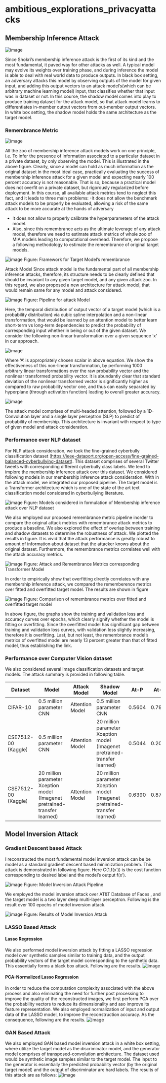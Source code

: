 # ambitious_explorations_privacyattacks

## Membership Inference Attack
 
 ![image](https://user-images.githubusercontent.com/47445756/233847698-ad868570-f022-467a-8a16-73fe7cfc61cb.png)


Since Shokri’s membership inference attack is the first of its kind and the most fundamental, it paved way for other attacks as well. A typical model may evolve its weights over training phase, and during inference the model is able to deal with real world data to produce outputs. 
In black box setting, an adversary attacks this model by observing outputs of the model for given input, and adding this output vectors to an attack model’s(which can be arbitrary machine learning model) input, that classifies whether that input was in dataset or not.
In this course, the shadow model comes into play to produce training dataset for the attack model, so that attack model learns to differentiates in-member output vectors from out-member output vectors.
In white box setting, the shadow model holds the same architecture as the target model.

### Remembrance Metric

![image](https://user-images.githubusercontent.com/47445756/233847720-b2982af8-9598-428d-b1b6-456d209234a6.png)

 
All the zoo of membership inference attack models work on one principle, i.e. To infer the presence of information associated to a particular dataset in a private dataset, by only observing the model. This is illustrated in the above figure. Clearly, since a model can hold as much information as the original dataset in the most ideal case, practically evaluating the success of membership inference attack for a given model and expecting nearly 100 percent accuracy is not reasonable. That is so, because a practical model does not overfit on a private dataset, but rigorously regularized before deployment.
In this course, all available attack metrics tend to neglect this fact, and it leads to three main problems:
-It does not allow the benchmark attack models to be properly be evaluated, allowing a risk of the same attack to be more accurate at the hands of adversary
- It does not allow to properly calibrate the hyperparameters of the attack model.
- Also, since this remembrance acts as the ultimate leverage of any attack model, therefore we need to estimate attack metrics of whole zoo of MIA models leading to computational overhead.
Therefore, we propose a following methodology to estimate the remembrance of original target models.

![image](https://user-images.githubusercontent.com/47445756/233847728-d70e716d-13d6-42a0-9636-44a8940a97ea.png)
Figure: Framework for Target Model’s remembrance

Attack Model
Since attack model is the fundamental part of all membership inference attacks, therefore, its structure needs to be clearly defined that should be invariant to any given target model, and any given attack zoo. In this regard, we also proposed a new architecture for attack model, that would remain same for any model and attack considered.

![image](https://user-images.githubusercontent.com/47445756/233847736-63141ba6-281b-4244-8b17-a490c160f9dc.png)
Figure: Pipeline for attack Model

Here, the temporal distribution of output vector of a target model (which is a probability distribution) via cubic spline interpolation and a non-linear transformation, that would be learned by an attention model to better learn short-term vs long-term dependencies to predict the probability of corresponding input whether in being or out of the given dataset. We consider the following non-linear transformation over a given sequence ‘x’ in our approach.
 
![image](https://user-images.githubusercontent.com/47445756/233847750-e736c54f-2b3c-4f31-b420-a6d72828798c.png)

Where ‘A’ is appropriately chosen scalar in above equation. We show the effectiveness of this non-linear transformation, by performing 1000 arbitrary linear transformations over the raw probability vector and the nonlinear transformed probability vector. It is abundantly clear that standard deviation of the nonlinear transformed vector is significantly higher as compared to raw probability vector one, and thus can easily separated by hyperplane (through activation function) leading to overall greater accuracy.

 ![image](https://user-images.githubusercontent.com/47445756/233847754-b091acbf-e97e-45c5-83bf-d17605c697a7.png)

The attack model comprises of multi-headed attention, followed by a 1D-Convolution layer and a single layer perceptron (SLP) to predict of probability of membership. This architecture is invariant with respect to type of given model and attack consideration.



### Performance over NLP dataset
For NLP attack consideration, we took the fine-grained cyberbully classification dataset (https://ieee-dataport.org/open-access/fine-grained-balanced-cyberbullying-dataset). This dataset comprises of several Twitter tweets with corresponding different cyberbully class labels. We tend to implore the membership inference attack over this dataset. We considered following models in our membership inference attack consideration. With in the attack model, we integrated our proposed pipeline. The target model is a Transformer architecture which is one of the state of the art text classification model considered in cyberbullying literature.
 
 ![image](https://user-images.githubusercontent.com/47445756/233847769-0c862428-feef-4862-9926-3effbd867035.png)
Figure: Models considered in formulation of Membership inference attack over NLP dataset

We also employed our proposed remembrance metric pipeline inorder to compare the original attack metrics with remembrance attack metrics to produce a baseline. We also explored the effect of overlap between training and shadow datasets to determine the robustness of attack. We plotted the results in figure. It is vivid that the attack performance is greatly robust to amount of information about dataset that the attacker knows about the original dataset. Furthermore, the remembrance metrics correlates well with the attack accuracy metrics.
 
![image](https://user-images.githubusercontent.com/47445756/233847807-dc102579-0aa2-4730-acf7-2fd1da1bf0c2.png)
Figure: Attack and Remembrance Metrics corresponding  Transformer Model

In order to empirically show that overfitting directly correlates with any membership inference attack, we compared the rememberence metrics over fitted and overfitted target model. The results are shown in figure
 
![image](https://user-images.githubusercontent.com/47445756/233847825-74cb7941-0f5f-417a-9a29-4ab347e2d8a9.png)
Figure: Comparison of remembrance metrics over fitted and overfitted target model

In above figure, the graphs show the training and validation loss and accuracy curves over epochs, which clearly signify whether the model is fitting or overfitting. Since the overfitted model has significant gap between training and validation loss curves, with validation loss slightly increasing, therefore it is overfitting. Last, but not least, the remembrance model’s metrics of overfitted model are nearly 13 percent greater than that of fitted model, thus establishing the link.


### Performance over Computer Vision dataset
We also considered several image classification datasets and target models. The attack summary is provided in following table.

| **Dataset**         | **Model**                                                                  | **Attack Model** | **Shadow Model**                                                           | **At-P** | **At-R** | **At-F** | **Re-P** | **Re-R** | **Re-F** |
| ------------------- | -------------------------------------------------------------------------- | ---------------- | -------------------------------------------------------------------------- | -------- | -------- | -------- | -------- | -------- | -------- |
| CIFAR-10            | 0.5 million parameter CNN                                                  | Attention Model  | 0.5 million parameter CNN                                                  | 0.5604   | 0.7964   | 0.6361   | 0.5496   | 0.3928   | 0.4582   |
| CSE7512-00 (Kaggle) | 0.5 million parameter CNN                                                  | Attention Model  | 20 million parameter Xception model (Imagenet pretrained-transfer learned) | 0.5044   | 0.2038   | 0.2907   | 0.6237   | 0.067    | 0.1218   |
| CSE7512-00 (Kaggle) | 20 million parameter Xception model (Imagenet pretrained-transfer learned) | Attention Model  | 20 million parameter Xception model (Imagenet pretrained-transfer learned) | 0.6390   | 0.8768   | 0.6839   | 0.5907   | 0.164    | 0.2568   |




## Model Inversion Attack
### Gradient Descent based Attack
I reconstructed the most fundamental model inversion attack can be be model as a standard gradient descent based minimization problem. This attack is demonstrated in following figure. Here C(1,f(x’)) is the cost function corresponding to desired label and the model’s output f(x’).
 
![image](https://user-images.githubusercontent.com/47445756/233848003-f8c65286-ecaf-4efe-86c6-c3df02a3d7fe.png)
Figure: Model Inversion Attack Pipeline


We employed the model inversion attack over AT&T Database of Faces , and the target model is a two layer deep multi-layer perceptron. Following is the result over 100 epochs of model inversion attack.

 ![image](https://user-images.githubusercontent.com/47445756/233848020-c1ecbc85-d02c-42b2-8522-3dffd3574bf3.png)
Figure: Results of Model Inversion Attack

### LASSO Based Attack
#### Lasso Regression
We also performed model inversion attack by fitting a LASSO regression model over synthetic samples similar to training data, and the output probability vectors of the target model corresponding to the synthetic data.  This essentially forms a black box attack. Following are the results.
![image](https://user-images.githubusercontent.com/47445756/233848037-fa7e7b08-1dfa-4f55-95a9-76fc38a4884e.png)
 
#### PCA-Normalized Lasso Regression
In order to reduce the computation complexity associated with the above process and also eliminating the need for further post processing to improve the quality of the reconstructed images, we first perform PCA over the probability vectors to reduce its dimensionality and aso improve its feature representation. We also employed normalization of input and output data of the LASSO model, to improve the reconstruction accuracy. As the consequence, following are the results.
 ![image](https://user-images.githubusercontent.com/47445756/233848050-9165f814-1599-4aae-8228-a45ad0f76110.png)

### GAN Based Attack
We also employed GAN based model inversion attack in a white box setting, where utilize the target model as the discriminator model, and the generator model comprises of transposed-convolution architecture. The dataset used would be synthetic image samples similar to the target model. The input to the generator is essentially the predicted probability vector (by the original target model) and the output of discriminator are hard labels. The results of this attack are as follows:
![image](https://user-images.githubusercontent.com/47445756/233848057-a4006c12-d0eb-4b9e-8819-86a4957f545c.png)


